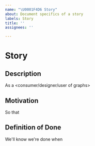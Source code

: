 ```yaml
---
name: "\U0001F4D6 Story"
about: Document specifics of a story
labels: Story
title: ''
assignees: ''

---
```


# Story

## Description
<!-- A clear and concise description of what the story is in the context of a user. -->

As a <consumer/designer/user of graphs>

## Motivation
<!-- A description of the motivation for why this story is needed. -->

So that

## Definition of Done
<!-- Describe specifics of when we know that this work is done. -->

We'll know we're done when
